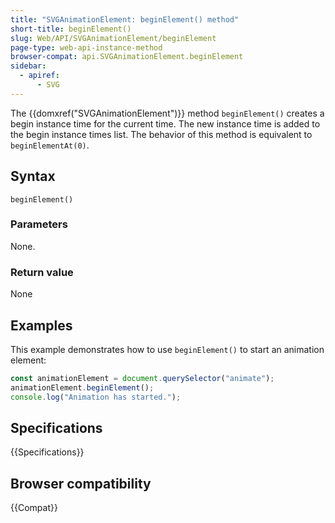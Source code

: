 ```yaml
---
title: "SVGAnimationElement: beginElement() method"
short-title: beginElement()
slug: Web/API/SVGAnimationElement/beginElement
page-type: web-api-instance-method
browser-compat: api.SVGAnimationElement.beginElement
sidebar:
  - apiref:
      - SVG
---
```


The {{domxref("SVGAnimationElement")}} method `beginElement()` creates a begin instance time for the current time. The new instance time is added to the begin instance times list. The behavior of this method is equivalent to `beginElementAt(0)`.

## Syntax

```js-nolint
beginElement()
```

### Parameters

None.

### Return value

None

## Examples

This example demonstrates how to use `beginElement()` to start an animation element:

```js
const animationElement = document.querySelector("animate");
animationElement.beginElement();
console.log("Animation has started.");
```

## Specifications

{{Specifications}}

## Browser compatibility

{{Compat}}
